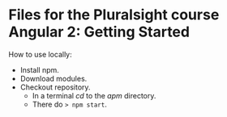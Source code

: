 # Files for the Pluralsight course Angular 2: Getting Started
How to use locally:
* Install npm.
* Download modules.
* Checkout repository. 
  * In a terminal *cd* to the *apm* directory. 
  * There do `> npm start`.
